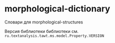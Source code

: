 # morphological-dictionary

Словари для morphological-structures

Версия библиотеки библиотеки см. <code>ru.textanalysis.tawt.ms.model.Property.VERSION</code>
